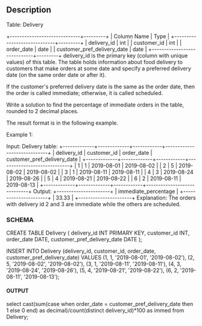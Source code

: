 
## Description
Table: Delivery

+-----------------------------+---------+
| Column Name                 | Type    |
+-----------------------------+---------+
| delivery_id                 | int     |
| customer_id                 | int     |
| order_date                  | date    |
| customer_pref_delivery_date | date    |
+-----------------------------+---------+
delivery_id is the primary key (column with unique values) of this table.
The table holds information about food delivery to customers that make orders at some date and specify a preferred delivery date (on the same order date or after it).
 

If the customer's preferred delivery date is the same as the order date, then the order is called immediate; otherwise, it is called scheduled.

Write a solution to find the percentage of immediate orders in the table, rounded to 2 decimal places.

The result format is in the following example.

 

Example 1:

Input: 
Delivery table:
+-------------+-------------+------------+-----------------------------+
| delivery_id | customer_id | order_date | customer_pref_delivery_date |
+-------------+-------------+------------+-----------------------------+
| 1           | 1           | 2019-08-01 | 2019-08-02                  |
| 2           | 5           | 2019-08-02 | 2019-08-02                  |
| 3           | 1           | 2019-08-11 | 2019-08-11                  |
| 4           | 3           | 2019-08-24 | 2019-08-26                  |
| 5           | 4           | 2019-08-21 | 2019-08-22                  |
| 6           | 2           | 2019-08-11 | 2019-08-13                  |
+-------------+-------------+------------+-----------------------------+
Output: 
+----------------------+
| immediate_percentage |
+----------------------+
| 33.33                |
+----------------------+
Explanation: The orders with delivery id 2 and 3 are immediate while the others are scheduled.

### SCHEMA
CREATE TABLE Delivery (
    delivery_id INT PRIMARY KEY,
    customer_id INT,
    order_date DATE,
    customer_pref_delivery_date DATE
);

INSERT INTO Delivery (delivery_id, customer_id, order_date, customer_pref_delivery_date)
VALUES
    (1, 1, '2019-08-01', '2019-08-02'),
    (2, 5, '2019-08-02', '2019-08-02'),
    (3, 1, '2019-08-11', '2019-08-11'),
    (4, 3, '2019-08-24', '2019-08-26'),
    (5, 4, '2019-08-21', '2019-08-22'),
    (6, 2, '2019-08-11', '2019-08-13');

#### OUTPUT
select 
cast(sum(case when order_date = customer_pref_delivery_date then 1 else 0 end) as decimal)/count(distinct delivery_id)*100 as immed
from Delivery;